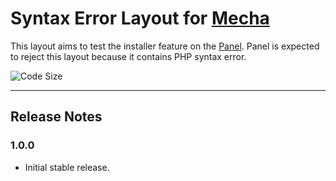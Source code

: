 Syntax Error Layout for [Mecha](https://github.com/mecha-cms/mecha)
===================================================================

This layout aims to test the installer feature on the [Panel](https://github.com/mecha-cms/x.panel). Panel is expected to reject this layout because it contains PHP syntax error.

![Code Size](https://img.shields.io/github/languages/code-size/mecha-cms/y.syntax-error?color=%23444&style=for-the-badge)

---

Release Notes
-------------

### 1.0.0

 - Initial stable release.